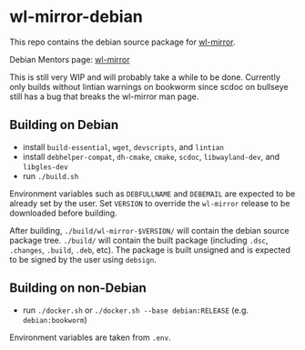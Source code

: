 # wl-mirror-debian

This repo contains the debian source package for
[wl-mirror](https://github.com/Ferdi265/wl-mirror).

Debian Mentors page: [wl-mirror](https://mentors.debian.net/package/wl-mirror/)

This is still very WIP and will probably take a while to be done. Currently
only builds without lintian warnings on bookworm since scdoc on bullseye still
has a bug that breaks the wl-mirror man page.

## Building on Debian

- install `build-essential`, `wget`, `devscripts`, and `lintian`
- install `debhelper-compat`, `dh-cmake`, `cmake`, `scdoc`, `libwayland-dev`, and `libgles-dev`
- run `./build.sh`

Environment variables such as `DEBFULLNAME` and `DEBEMAIL` are expected to be
already set by the user. Set `VERSION` to override the `wl-mirror` release to
be downloaded before building.

After building, `./build/wl-mirror-$VERSION/` will contain the debian source
package tree. `./build/` will contain the built package (including `.dsc`,
`.changes`, `.build`, `.deb`, etc). The package is built unsigned and is
expected to be signed by the user using `debsign`.

## Building on non-Debian

- run `./docker.sh` or `./docker.sh --base debian:RELEASE` (e.g. `debian:bookworm`)

Environment variables are taken from `.env`.
